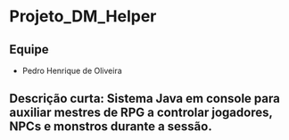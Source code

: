 # Projeto_DM_Helper

## Equipe
- Pedro Henrique de Oliveira

## Descrição curta: Sistema Java em console para auxiliar mestres de RPG a controlar jogadores, NPCs e monstros durante a sessão.

